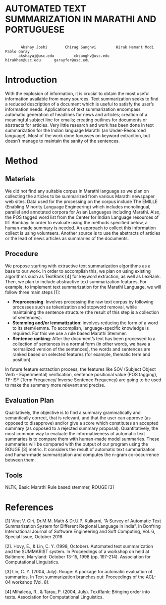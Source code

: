 # AUTOMATED TEXT SUMMARIZATION IN MARATHI AND PORTUGUESE

```

       Akshay Joshi	       Chirag Sanghvi	      Hirak Hemant Modi	           Pablo Garay
      akshayaj@usc.edu         cksanghv@usc.edu        hirakhem@usc.edu    	 garayfer@usc.edu
 ```
# Introduction
With the explosion of information, it is crucial to obtain the most useful information available from many sources. Text summarization seeks to find a reduced description of a document which is useful to satisfy the user’s information needs. Applications of text summarization encompass automatic generation of headlines for news and articles; creation of a meaningful subject line for emails; creating outlines for documents or abstracts for articles. Very little research and work has been done in text summarization for the Indian language Marathi (an Under-Resourced language). Most of the work done focusses on keyword extraction, but doesn’t manage to maintain the sanity of the sentences.
# Method

## Materials
We did not find any suitable corpus in Marathi language so we plan on collecting the articles to be summarized from various Marathi newspaper web sites.
Data used for the processing on the corpus include The EMILLE (Enabling Minority Language Engineering) which includes monolingual, parallel and annotated corpora for Asian Languages including Marathi. Also, the POS tagged word list from the Center for Indian Language resources of IIT Bombay.
In order to evaluate using the methods specified below, a human-made summary is needed. An approach to collect this information collect is using volunteers. Another source is to use the abstracts of articles or the lead of news articles as summaries of the documents.

## Procedure
We propose starting with extractive text summarization algorithms as a base to our work.  In order to accomplish this, we plan on using existing algorithms such as TextRank [4] for keyword extraction, as well as LexRank. Then, we plan to include abstractive text summarization features.
For example, to implement text summarization for the Marathi Language, we will follow three main steps [1]:
* **Preprocessing**: Involves processing the raw text corpus by following processes such as tokenization and stopword removal, while maintaining the sentence structure (the result of this step is a collection of sentences).
* **Stemming and/or lemmatization**: involves reducing the form of a word to its stem/lemma. To accomplish, language-specific knowledge is required. For this we use a rule based Marathi Stemmer.
* **Sentence ranking**: After the document’s text has been processed to a collection of sentences in a normal form (in other words, we have a normalized version of the sentences), the words and sentences are ranked based on selected features (for example, thematic term and position). 

In future feature extraction process, the features like SOV (Subject Object Verb - Experimental) verification, sentence positional value (POS tagging), TF-ISF (Term Frequency/ Inverse Sentence Frequency)  are going to be  used to make the summary more relevant and precise. 

## Evaluation Plan
Qualitatively, the objective is to find a summary grammatically and semantically correct, that is relevant, and that the user can approve (as opposed to disapprove) and/or give a score which constitutes an accepted summary (as opposed to a rejected summary proposal).
Quantitatively, the most common way to evaluate the informativeness of automatic text summaries is to compare them with human-made model summaries. These summaries will be compared with the output of our program using the ROUGE [3] metric. It considers the result of automatic text summarization and human-made summarization and computes the n-gram co-occurrence between them.

## Tools
NLTK, Basic Marathi Rule based stemmer, ROUGE [3]

# References

[1] Virat V. Giri, Dr.M.M. Math & Dr.U.P. Kulkarni, “A Survey of Automatic Text Summarization System for Different Regional Language in India”, In Bonfring International Journal of Software Engineering and Soft Computing, Vol. 6, Special Issue, October 2016 

[2]. Hovy, E., & Lin, C. Y. (1998, October). Automated text summarization and the SUMMARIST system. In Proceedings of a workshop on held at Baltimore, Maryland: October 13-15, 1998 (pp. 197-214). Association for Computational Linguistics.

[3] Lin, C. Y. (2004, July). Rouge: A package for automatic evaluation of summaries. In Text summarization branches out: Proceedings of the ACL-04 workshop (Vol. 8).

[4] Mihalcea, R., & Tarau, P. (2004, July). TextRank: Bringing order into texts. Association for Computational Linguistics.


